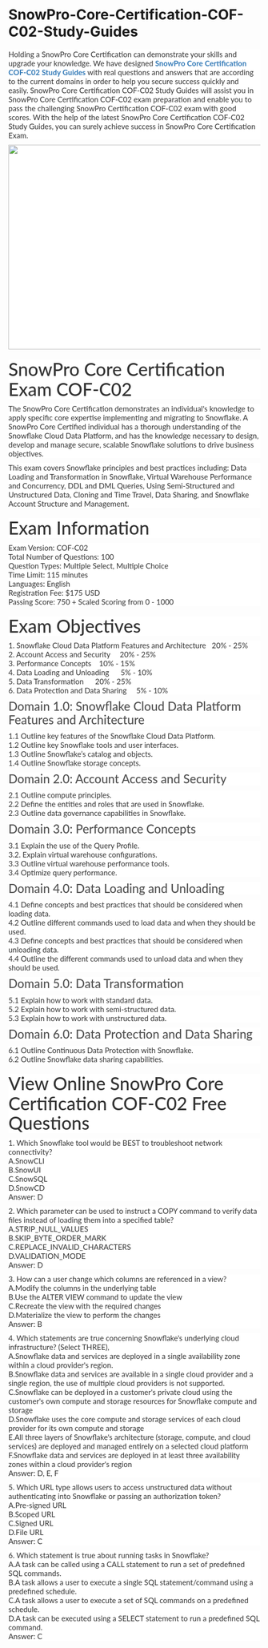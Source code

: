 # SnowPro-Core-Certification-COF-C02-Study-Guides
<p>
	<span style="font-size:12px;font-weight:normal;">
	<p style="box-sizing:border-box;margin-top:0px;margin-bottom:10px;color:#333333;font-family:Lato;font-size:15px;white-space:normal;background-color:#FFFFFF;">
		Holding a SnowPro Core Certification can demonstrate your skills and upgrade your knowledge. We have designed&nbsp;<span style="box-sizing:border-box;font-weight:700;"><a href="https://www.passquestion.com/cof-c02.html" style="box-sizing:border-box;background-color:transparent;color:#337AB7;text-decoration-line:none;">SnowPro Core Certification COF-C02 Study Guides</a></span>&nbsp;with real questions and answers that are according to the current domains in order to help you secure success quickly and easily. SnowPro Core Certification COF-C02 Study Guides will assist you in SnowPro Core Certification COF-C02 exam preparation and enable you to pass the challenging SnowPro Certification COF-C02 exam with good scores. With the help of the latest SnowPro Core Certification COF-C02 Study Guides, you can surely achieve success in SnowPro Core Certification Exam.
	</p>
	<p style="box-sizing:border-box;margin-top:0px;margin-bottom:10px;color:#333333;font-family:Lato;font-size:15px;white-space:normal;background-color:#FFFFFF;">
		<img alt="" src="https://www.passquestion.com/uploads/pqcom/images/20221214/574e77ee7128a315a552df3c58df66ad.png" style="box-sizing:border-box;vertical-align:middle;max-width:100%;height:409px;width:614px;" />
	</p>
	<h1 style="box-sizing:border-box;margin:20px 0px 10px;font-size:36px;font-family:Lato;font-weight:500;line-height:1.1;color:#333333;white-space:normal;background-color:#FFFFFF;">
		SnowPro Core Certification Exam COF-C02
	</h1>
	<p style="box-sizing:border-box;margin-top:0px;margin-bottom:10px;color:#333333;font-family:Lato;font-size:15px;white-space:normal;background-color:#FFFFFF;">
		The SnowPro Core Certification demonstrates an individual's knowledge to apply specific core expertise implementing and migrating to Snowflake. A SnowPro Core Certified individual has a thorough understanding of the Snowflake Cloud Data Platform, and has the knowledge necessary to design, develop and manage secure, scalable Snowflake solutions to drive business objectives.
	</p>
	<p style="box-sizing:border-box;margin-top:0px;margin-bottom:10px;color:#333333;font-family:Lato;font-size:15px;white-space:normal;background-color:#FFFFFF;">
		This exam covers Snowflake principles and best practices including: Data Loading and Transformation in Snowflake, Virtual Warehouse Performance and Concurrency, DDL and DML Queries, Using Semi-Structured and Unstructured Data, Cloning and Time Travel, Data Sharing, and Snowflake Account Structure and Management.
	</p>
	<h1 style="box-sizing:border-box;margin:20px 0px 10px;font-size:36px;font-family:Lato;font-weight:500;line-height:1.1;color:#333333;white-space:normal;background-color:#FFFFFF;">
		Exam Information
	</h1>
	<p style="box-sizing:border-box;margin-top:0px;margin-bottom:10px;color:#333333;font-family:Lato;font-size:15px;white-space:normal;background-color:#FFFFFF;">
		Exam Version: COF-C02<br style="box-sizing:border-box;" />
Total Number of Questions: 100<br style="box-sizing:border-box;" />
Question Types: Multiple Select, Multiple Choice<br style="box-sizing:border-box;" />
Time Limit: 115 minutes<br style="box-sizing:border-box;" />
Languages: English<br style="box-sizing:border-box;" />
Registration Fee: $175 USD<br style="box-sizing:border-box;" />
Passing Score: 750 + Scaled Scoring from 0 - 1000
	</p>
	<h1 style="box-sizing:border-box;margin:20px 0px 10px;font-size:36px;font-family:Lato;font-weight:500;line-height:1.1;color:#333333;white-space:normal;background-color:#FFFFFF;">
		Exam Objectives
	</h1>
	<p style="box-sizing:border-box;margin-top:0px;margin-bottom:10px;color:#333333;font-family:Lato;font-size:15px;white-space:normal;background-color:#FFFFFF;">
		1. Snowflake Cloud Data Platform Features and Architecture &nbsp; 20% - 25%<br style="box-sizing:border-box;" />
2. Account Access and Security &nbsp; &nbsp; 20% - 25%<br style="box-sizing:border-box;" />
3. Performance Concepts &nbsp; &nbsp;10% - 15%<br style="box-sizing:border-box;" />
4. Data Loading and Unloading &nbsp; &nbsp; &nbsp;5% - 10%<br style="box-sizing:border-box;" />
5. Data Transformation &nbsp; &nbsp; &nbsp;20% - 25%<br style="box-sizing:border-box;" />
6. Data Protection and Data Sharing &nbsp; &nbsp; 5% - 10%
	</p>
	<h3 style="box-sizing:border-box;font-family:Lato;font-weight:500;line-height:1.1;color:#505050;margin-top:0px;margin-bottom:10px;font-size:24px;white-space:normal;background-color:#FFFFFF;">
		Domain 1.0: Snowflake Cloud Data Platform Features and Architecture
	</h3>
	<p style="box-sizing:border-box;margin-top:0px;margin-bottom:10px;color:#333333;font-family:Lato;font-size:15px;white-space:normal;background-color:#FFFFFF;">
		1.1 Outline key features of the Snowflake Cloud Data Platform.<br style="box-sizing:border-box;" />
1.2 Outline key Snowflake tools and user interfaces.<br style="box-sizing:border-box;" />
1.3 Outline Snowflake’s catalog and objects.<br style="box-sizing:border-box;" />
1.4 Outline Snowflake storage concepts.
	</p>
	<h3 style="box-sizing:border-box;font-family:Lato;font-weight:500;line-height:1.1;color:#505050;margin-top:0px;margin-bottom:10px;font-size:24px;white-space:normal;background-color:#FFFFFF;">
		Domain 2.0: Account Access and Security
	</h3>
	<p style="box-sizing:border-box;margin-top:0px;margin-bottom:10px;color:#333333;font-family:Lato;font-size:15px;white-space:normal;background-color:#FFFFFF;">
		2.1 Outline compute principles.<br style="box-sizing:border-box;" />
2.2 Define the entities and roles that are used in Snowflake.<br style="box-sizing:border-box;" />
2.3 Outline data governance capabilities in Snowflake.
	</p>
	<h3 style="box-sizing:border-box;font-family:Lato;font-weight:500;line-height:1.1;color:#505050;margin-top:0px;margin-bottom:10px;font-size:24px;white-space:normal;background-color:#FFFFFF;">
		Domain 3.0: Performance Concepts
	</h3>
	<p style="box-sizing:border-box;margin-top:0px;margin-bottom:10px;color:#333333;font-family:Lato;font-size:15px;white-space:normal;background-color:#FFFFFF;">
		3.1 Explain the use of the Query Profile.<br style="box-sizing:border-box;" />
3.2. Explain virtual warehouse configurations.<br style="box-sizing:border-box;" />
3.3 Outline virtual warehouse performance tools.<br style="box-sizing:border-box;" />
3.4 Optimize query performance.
	</p>
	<h3 style="box-sizing:border-box;font-family:Lato;font-weight:500;line-height:1.1;color:#505050;margin-top:0px;margin-bottom:10px;font-size:24px;white-space:normal;background-color:#FFFFFF;">
		Domain 4.0: Data Loading and Unloading
	</h3>
	<p style="box-sizing:border-box;margin-top:0px;margin-bottom:10px;color:#333333;font-family:Lato;font-size:15px;white-space:normal;background-color:#FFFFFF;">
		4.1 Define concepts and best practices that should be considered when loading data.<br style="box-sizing:border-box;" />
4.2 Outline different commands used to load data and when they should be used.<br style="box-sizing:border-box;" />
4.3 Define concepts and best practices that should be considered when unloading data.<br style="box-sizing:border-box;" />
4.4 Outline the different commands used to unload data and when they should be used.
	</p>
	<h3 style="box-sizing:border-box;font-family:Lato;font-weight:500;line-height:1.1;color:#505050;margin-top:0px;margin-bottom:10px;font-size:24px;white-space:normal;background-color:#FFFFFF;">
		Domain 5.0: Data Transformation
	</h3>
	<p style="box-sizing:border-box;margin-top:0px;margin-bottom:10px;color:#333333;font-family:Lato;font-size:15px;white-space:normal;background-color:#FFFFFF;">
		5.1 Explain how to work with standard data.<br style="box-sizing:border-box;" />
5.2 Explain how to work with semi-structured data.<br style="box-sizing:border-box;" />
5.3 Explain how to work with unstructured data.
	</p>
	<h3 style="box-sizing:border-box;font-family:Lato;font-weight:500;line-height:1.1;color:#505050;margin-top:0px;margin-bottom:10px;font-size:24px;white-space:normal;background-color:#FFFFFF;">
		Domain 6.0: Data Protection and Data Sharing
	</h3>
	<p style="box-sizing:border-box;margin-top:0px;margin-bottom:10px;color:#333333;font-family:Lato;font-size:15px;white-space:normal;background-color:#FFFFFF;">
		6.1 Outline Continuous Data Protection with Snowflake.<br style="box-sizing:border-box;" />
6.2 Outline Snowflake data sharing capabilities.
	</p>
	<h1 style="box-sizing:border-box;margin:20px 0px 10px;font-size:36px;font-family:Lato;font-weight:500;line-height:1.1;color:#333333;white-space:normal;background-color:#FFFFFF;">
		View Online SnowPro Core Certification COF-C02 Free Questions
	</h1>
	<p style="box-sizing:border-box;margin-top:0px;margin-bottom:10px;color:#333333;font-family:Lato;font-size:15px;white-space:normal;background-color:#FFFFFF;">
		1. Which Snowflake tool would be BEST to troubleshoot network connectivity?<br style="box-sizing:border-box;" />
A.SnowCLI<br style="box-sizing:border-box;" />
B.SnowUI<br style="box-sizing:border-box;" />
C.SnowSQL<br style="box-sizing:border-box;" />
D.SnowCD<br style="box-sizing:border-box;" />
Answer: D
	</p>
	<p style="box-sizing:border-box;margin-top:0px;margin-bottom:10px;color:#333333;font-family:Lato;font-size:15px;white-space:normal;background-color:#FFFFFF;">
		2. Which parameter can be used to instruct a COPY command to verify data files instead of loading them into a specified table?<br style="box-sizing:border-box;" />
A.STRIP_NULL_VALUES<br style="box-sizing:border-box;" />
B.SKIP_BYTE_ORDER_MARK<br style="box-sizing:border-box;" />
C.REPLACE_INVALID_CHARACTERS<br style="box-sizing:border-box;" />
D.VALIDATION_MODE<br style="box-sizing:border-box;" />
Answer: D
	</p>
	<p style="box-sizing:border-box;margin-top:0px;margin-bottom:10px;color:#333333;font-family:Lato;font-size:15px;white-space:normal;background-color:#FFFFFF;">
		3. How can a user change which columns are referenced in a view?<br style="box-sizing:border-box;" />
A.Modify the columns in the underlying table<br style="box-sizing:border-box;" />
B.Use the ALTER VIEW command to update the view<br style="box-sizing:border-box;" />
C.Recreate the view with the required changes<br style="box-sizing:border-box;" />
D.Materialize the view to perform the changes<br style="box-sizing:border-box;" />
Answer: B
	</p>
	<p style="box-sizing:border-box;margin-top:0px;margin-bottom:10px;color:#333333;font-family:Lato;font-size:15px;white-space:normal;background-color:#FFFFFF;">
		4. Which statements are true concerning Snowflake's underlying cloud infrastructure? (Select THREE),<br style="box-sizing:border-box;" />
A.Snowflake data and services are deployed in a single availability zone within a cloud provider's region.<br style="box-sizing:border-box;" />
B.Snowflake data and services are available in a single cloud provider and a single region, the use of multiple cloud providers is not supported.<br style="box-sizing:border-box;" />
C.Snowflake can be deployed in a customer's private cloud using the customer's own compute and storage resources for Snowflake compute and storage<br style="box-sizing:border-box;" />
D.Snowflake uses the core compute and storage services of each cloud provider for its own compute and storage<br style="box-sizing:border-box;" />
E.All three layers of Snowflake's architecture (storage, compute, and cloud services) are deployed and managed entirely on a selected cloud platform<br style="box-sizing:border-box;" />
F.Snowflake data and services are deployed in at least three availability zones within a cloud provider's region<br style="box-sizing:border-box;" />
Answer: D, E, F
	</p>
	<p style="box-sizing:border-box;margin-top:0px;margin-bottom:10px;color:#333333;font-family:Lato;font-size:15px;white-space:normal;background-color:#FFFFFF;">
		5. Which URL type allows users to access unstructured data without authenticating into Snowflake or passing an authorization token?<br style="box-sizing:border-box;" />
A.Pre-signed URL<br style="box-sizing:border-box;" />
B.Scoped URL<br style="box-sizing:border-box;" />
C.Signed URL<br style="box-sizing:border-box;" />
D.File URL<br style="box-sizing:border-box;" />
Answer: C
	</p>
	<p style="box-sizing:border-box;margin-top:0px;margin-bottom:10px;color:#333333;font-family:Lato;font-size:15px;white-space:normal;background-color:#FFFFFF;">
		6. Which statement is true about running tasks in Snowflake?<br style="box-sizing:border-box;" />
A.A task can be called using a CALL statement to run a set of predefined SQL commands.<br style="box-sizing:border-box;" />
B.A task allows a user to execute a single SQL statement/command using a predefined schedule.<br style="box-sizing:border-box;" />
C.A task allows a user to execute a set of SQL commands on a predefined schedule.<br style="box-sizing:border-box;" />
D.A task can be executed using a SELECT statement to run a predefined SQL command.<br style="box-sizing:border-box;" />
Answer: C
	</p>
</span>
</p>
<p>
	<span style="white-space:normal;"></span> 
</p>
